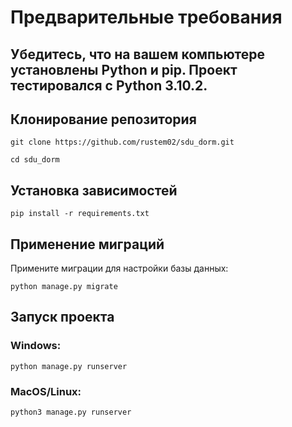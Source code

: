 # **Предварительные требования**
## Убедитесь, что на вашем компьютере установлены Python и pip. Проект тестировался с Python 3.10.2.

## **Клонирование репозитория**

    git clone https://github.com/rustem02/sdu_dorm.git

    cd sdu_dorm

## **Установка зависимостей**

    pip install -r requirements.txt


## **Применение миграций**

  Примените миграции для настройки базы данных:

    python manage.py migrate

## **Запуск проекта**

  ### Windows:

    python manage.py runserver


  ### MacOS/Linux:

    python3 manage.py runserver
